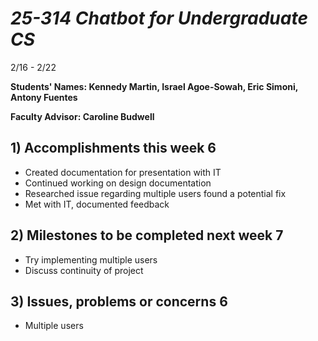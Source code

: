 # *25-314 Chatbot for Undergraduate CS*
2/16 - 2/22

**Students' Names: Kennedy Martin, Israel Agoe-Sowah, Eric Simoni, Antony Fuentes**

**Faculty Advisor: Caroline Budwell**

## 1) Accomplishments this week 6
   - Created documentation for presentation with IT
   - Continued working on design documentation
   - Researched issue regarding multiple users found a potential fix
   - Met with IT, documented feedback 

## 2) Milestones to be completed next week 7
   - Try implementing multiple users
   - Discuss continuity of project

## 3) Issues, problems or concerns 6
   - Multiple users

